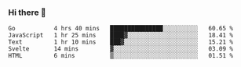 ### Hi there 👋

<!--
**KLXLjun/KLXLjun** is a ✨ _special_ ✨ repository because its `README.md` (this file) appears on your GitHub profile.

Here are some ideas to get you started:

- 🔭 I’m currently working on ...
- 🌱 I’m currently learning ...
- 👯 I’m looking to collaborate on ...
- 🤔 I’m looking for help with ...
- 💬 Ask me about ...
- 📫 How to reach me: ...
- 😄 Pronouns: ...
- ⚡ Fun fact: ...
-->

<!--START_SECTION:waka-->
```text
Go           4 hrs 40 mins   ███████████████░░░░░░░░░░   60.65 % 
JavaScript   1 hr 25 mins    ████▓░░░░░░░░░░░░░░░░░░░░   18.41 % 
Text         1 hr 10 mins    ███▓░░░░░░░░░░░░░░░░░░░░░   15.21 % 
Svelte       14 mins         ▓░░░░░░░░░░░░░░░░░░░░░░░░   03.09 % 
HTML         6 mins          ▒░░░░░░░░░░░░░░░░░░░░░░░░   01.51 % 
```
<!--END_SECTION:waka-->
